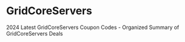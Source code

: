 # GridCoreServers
2024 Latest GridCoreServers Coupon Codes - Organized Summary of GridCoreServers Deals

